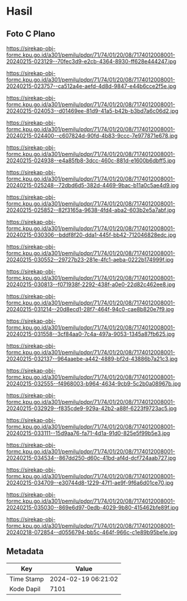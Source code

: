 # Hasil

## Foto C Plano

https://sirekap-obj-formc.kpu.go.id/a301/pemilu/pdpr/71/74/01/20/08/7174012008001-20240215-023129--70fec3d9-e2cb-4364-8930-ff628e444247.jpg

https://sirekap-obj-formc.kpu.go.id/a301/pemilu/pdpr/71/74/01/20/08/7174012008001-20240215-023757--ca512a4e-aefd-4d8d-9847-e44b6cce2f5e.jpg

https://sirekap-obj-formc.kpu.go.id/a301/pemilu/pdpr/71/74/01/20/08/7174012008001-20240215-024053--d01469ee-81d9-41a5-b42b-b3bd7a6c06d2.jpg

https://sirekap-obj-formc.kpu.go.id/a301/pemilu/pdpr/71/74/01/20/08/7174012008001-20240215-024400--c607824d-90fd-4b83-9ccc-7e977871e678.jpg

https://sirekap-obj-formc.kpu.go.id/a301/pemilu/pdpr/71/74/01/20/08/7174012008001-20240215-024938--e4a85fb8-3dcc-460c-881d-e1600b6dbff5.jpg

https://sirekap-obj-formc.kpu.go.id/a301/pemilu/pdpr/71/74/01/20/08/7174012008001-20240215-025248--72dbd6d5-382d-4469-9bac-b11a0c5ae4d9.jpg

https://sirekap-obj-formc.kpu.go.id/a301/pemilu/pdpr/71/74/01/20/08/7174012008001-20240215-025852--82f3165a-9638-4fd4-aba2-603b2e5a7abf.jpg

https://sirekap-obj-formc.kpu.go.id/a301/pemilu/pdpr/71/74/01/20/08/7174012008001-20240215-030306--bddf8f20-dda1-445f-bb42-712046828edc.jpg

https://sirekap-obj-formc.kpu.go.id/a301/pemilu/pdpr/71/74/01/20/08/7174012008001-20240215-030552--29727b23-281e-4fc1-aeba-0222b174999f.jpg

https://sirekap-obj-formc.kpu.go.id/a301/pemilu/pdpr/71/74/01/20/08/7174012008001-20240215-030813--f071938f-2292-438f-a0e0-22d82c462ee8.jpg

https://sirekap-obj-formc.kpu.go.id/a301/pemilu/pdpr/71/74/01/20/08/7174012008001-20240215-031214--20d8ecd1-28f7-464f-94c0-cae8b820e7f9.jpg

https://sirekap-obj-formc.kpu.go.id/a301/pemilu/pdpr/71/74/01/20/08/7174012008001-20240215-031558--3cf84aa0-7c4a-497a-9053-1345a87fb625.jpg

https://sirekap-obj-formc.kpu.go.id/a301/pemilu/pdpr/71/74/01/20/08/7174012008001-20240215-032137--964aaebe-a442-4889-bf2d-43886b7a21c3.jpg

https://sirekap-obj-formc.kpu.go.id/a301/pemilu/pdpr/71/74/01/20/08/7174012008001-20240215-032555--f4968003-b964-4634-9cb9-5c2b0a08967b.jpg

https://sirekap-obj-formc.kpu.go.id/a301/pemilu/pdpr/71/74/01/20/08/7174012008001-20240215-032929--f835cde9-929a-42b2-a88f-6223f9723ac5.jpg

https://sirekap-obj-formc.kpu.go.id/a301/pemilu/pdpr/71/74/01/20/08/7174012008001-20240215-033111--15d9aa76-fa71-4d1a-91d0-825e5f99b5e3.jpg

https://sirekap-obj-formc.kpu.go.id/a301/pemilu/pdpr/71/74/01/20/08/7174012008001-20240215-034534--867dd250-d60c-41bd-af4d-dcf724aab727.jpg

https://sirekap-obj-formc.kpu.go.id/a301/pemilu/pdpr/71/74/01/20/08/7174012008001-20240215-034709--e30744d8-1229-47f1-ae9f-9f6a6d01ce70.jpg

https://sirekap-obj-formc.kpu.go.id/a301/pemilu/pdpr/71/74/01/20/08/7174012008001-20240215-035030--869e6d97-0edb-4029-9b80-415462bfe89f.jpg

https://sirekap-obj-formc.kpu.go.id/a301/pemilu/pdpr/71/74/01/20/08/7174012008001-20240218-072854--d0556794-bb5c-464f-966c-c1e89b95be1e.jpg


## Metadata

| Key        | Value               |
| ---------- | ------------------- |
| Time Stamp | 2024-02-19 06:21:02 |
| Kode Dapil | 7101                |



